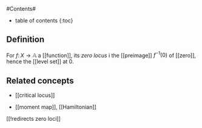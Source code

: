 
#Contents#
* table of contents
{:toc}

## Definition

For $f \colon X \to \mathbb{A}$ a [[function]], its _zero locus_ i the [[preimage]] $f^{-1}(0)$ of [[zero]], hence the [[level set]] at 0.

## Related concepts

* [[critical locus]]

* [[moment map]], [[Hamiltonian]]

[[!redirects zero loci]]